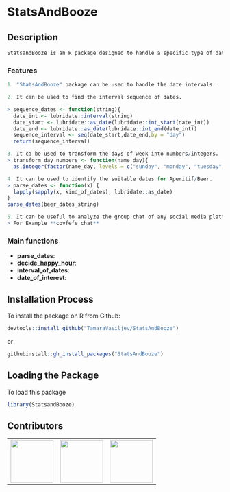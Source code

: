 # StatsAndBooze

## Description

``` r
StatsandBooze is an R package designed to handle a specific type of data where the list of authors is associated with the dates. It can be used to find the appropriate date for Happy Hours with the given list. It can be used to handle jointly the available dates from each author. This package allows to specify days of the week instead of numeric dates. This package is more useful for the handling of time and date intervals.
```

### Features
``` r
1. "StatsAndBooze" package can be used to handle the date intervals.

2. It can be used to find the interval sequence of dates.

> sequence_dates <- function(string){
  date_int <- lubridate::interval(string)
  date_start <- lubridate::as_date(lubridate::int_start(date_int))
  date_end <- lubridate::as_date(lubridate::int_end(date_int))
  sequence_interval <- seq(date_start,date_end,by = "day")
  return(sequence_interval)

3. It ca be used to transform the days of week into numbers/integers.
> transform_day_numbers <- function(name_day){
  as.integer(factor(name_day, levels = c("sunday", "monday", "tuesday", "wednesday", "thursday", "friday", "saturday"), ordered = TRUE))

4. It can be used to identify the suitable dates for Aperitif/Beer.
> parse_dates <- function(x) {
  lapply(sapply(x, kind_of_dates), lubridate::as_date)
}
parse_dates(beer_dates_string)

5. It can be useful to analyze the group chat of any social media platform.
> For Example **covfefe_chat**
```

### Main functions

* **parse_dates**:
* **decide_happy_hour**:
* **interval_of_dates**:
* **date_of_interest**: 


## Installation Process

To install the package on R from Github:

``` r
devtools::install_github("TamaraVasiljev/StatsAndBooze")
```
or

``` r
githubinstall::gh_install_packages("StatsAndBooze")
```

## Loading the Package
To load this package

``` r
library(StatsandBooze)
```



## Contributors
<!-- ALL-CONTRIBUTORS-LIST:START - Do not remove or modify this section -->
<!-- prettier-ignore-start -->
<!-- markdownlint-disable -->

<table>
<tr>
<td align="center">
<a href="https://github.com/TamaraVasiljev">
<img src="https://avatars.githubusercontent.com/u/129077304?v=4" width="100px;" alt=""/>
</a><br>
</td>
<td align="center">
<a href="https://github.com/ValentinaZangirolami">
<img src="https://avatars.githubusercontent.com/u/78240304?v=4" width="100px;" alt=""/>
</a><br>
</td>
<td align="center">
<a href="https://github.com/MuhammadAmirSaeed66">
<img src="https://avatars.githubusercontent.com/u/129077378?v=4" width="100px;" alt=""/>
</a><br>
</td>
</tr>
</table>
